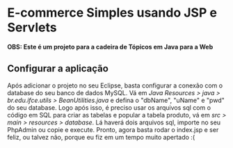 # E-commerce Simples usando JSP e Servlets

**OBS: Este é um projeto para a cadeira de Tópicos em Java para a Web**

## Configurar a aplicação
Após adicionar o projeto no seu Eclipse, basta configurar a conexão com o database do seu banco de dados MySQL. Vá em *Java Resources > java > br.edu.ifce.utils > BeanUtilities.java* e defina o "dbName", "uName" e "pwd" do seu database. 
Logo após isso, é preciso usar os arquivos sql com o código em SQL para criar as tabelas e popular a tabela produto, vá em *src > main > resources > database*. Lá haverá dois arquivos sql, importe no seu PhpAdmin ou copie e execute. Pronto, agora basta rodar o index.jsp e ser feliz, ou talvez não, porque eu fiz em um tempo muito apertado :(

